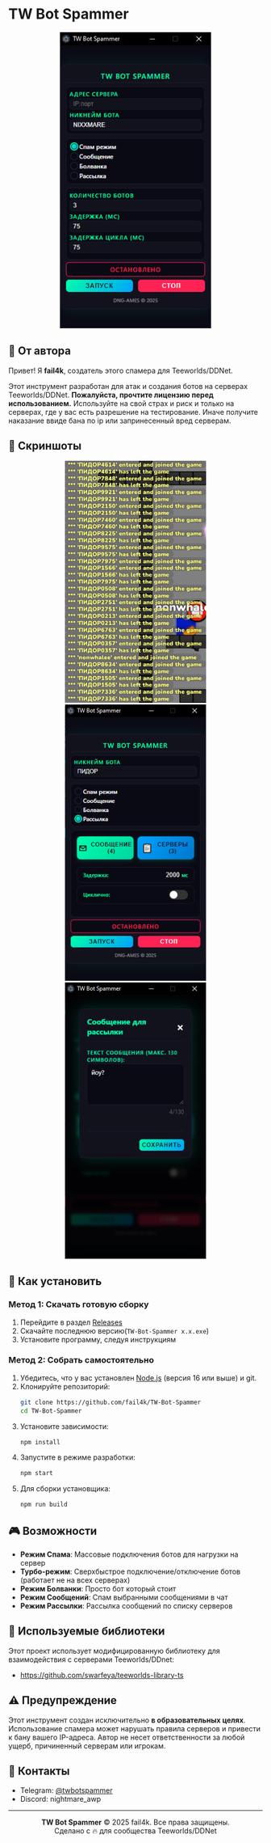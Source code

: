 # TW Bot Spammer

<p align="center">
  <img src="screenshots/main.png" alt="TW Bot Spammer Interface" width="300">
</p>

## 👋 От автора

Привет! Я **fail4k**, создатель этого спамера для Teeworlds/DDNet. 

Этот инструмент разработан для атак и создания ботов на серверах Teeworlds/DDNet. **Пожалуйста, прочтите лицензию перед использованием.** Используйте на свой страх и риск и только на серверах, где у вас есть разрешение на тестирование. Иначе получите наказание ввиде бана по ip или запринесенный вред серверам.

## 📸 Скриншоты

<p align="center">
  <img src="screenshots/spam_mode.png" alt="Режим Спама" width="280">
  <img src="screenshots/rasilka.png" alt="Режим Рассылки" width="280">
  <img src="screenshots/bolvanka.png" alt="Режим Болванки" width="280">
</p>

## 🚀 Как установить

### Метод 1: Скачать готовую сборку

1. Перейдите в раздел [Releases](https://github.com/fail4k/TW-Bot-Spammer/releases)
2. Скачайте последнюю версию(`TW-Bot-Spammer x.x.exe`)
3. Установите программу, следуя инструкциям

### Метод 2: Собрать самостоятельно

1. Убедитесь, что у вас установлен [Node.js](https://nodejs.org/en) (версия 16 или выше) и git.
2. Клонируйте репозиторий:
   ```bash
   git clone https://github.com/fail4k/TW-Bot-Spammer
   cd TW-Bot-Spammer
   ```
3. Установите зависимости:
   ```bash
   npm install
   ```
4. Запустите в режиме разработки:
   ```bash
   npm start
   ```
5. Для сборки установщика:
   ```bash
   npm run build
   ```

## 🎮 Возможности

- **Режим Спама**: Массовые подключения ботов для нагрузки на сервер
- **Турбо-режим**: Сверхбыстрое подключение/отключение ботов (работает не на всех серверах)
- **Режим Болванки**: Просто бот который стоит
- **Режим Сообщений**: Спам выбранными сообщениями в чат
- **Режим Рассылки**: Рассылка сообщений по списку серверов

## 🔧 Используемые библиотеки

Этот проект использует модифицированную библиотеку для взаимодействия с серверами Teeworlds/DDnet:
- https://github.com/swarfeya/teeworlds-library-ts

## ⚠️ Предупреждение

Этот инструмент создан исключительно **в образовательных целях**. Использование спамера может нарушать правила серверов и привести к бану вашего IP-адреса. Автор не несет ответственности за любой ущерб, причиненный серверам или игрокам.

## 🔗 Контакты

- Telegram: [@twbotspammer](https://t.me/twbotspammer)
- Discord: nightmare_awp

---

<p align="center">
  <strong>TW Bot Spammer</strong> © 2025 fail4k. Все права защищены.<br>
  Сделано с 🔥 для сообщества Teeworlds/DDNet
</p>
